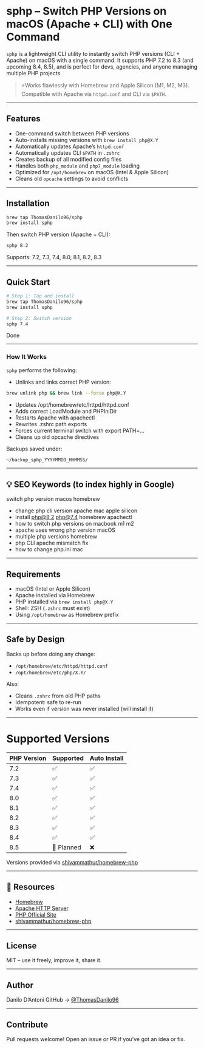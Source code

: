 # sphp – Switch PHP Versions on macOS (Apache + CLI) with One Command

`sphp` is a lightweight CLI utility to instantly switch PHP versions (CLI + Apache) on macOS with a single command. It supports PHP 7.2 to 8.3 (and upcoming 8.4, 8.5), and is perfect for devs, agencies, and anyone managing multiple PHP projects.

> ⚡Works flawlessly with Homebrew and Apple Silicon (M1, M2, M3). Compatible with Apache via `httpd.conf` and CLI via `$PATH`.

---
## Features

- One-command switch between PHP versions
- Auto-installs missing versions with `brew install php@X.Y`
- Automatically updates Apache’s `httpd.conf`
- Automatically updates CLI `$PATH` in `.zshrc`
- Creates backup of all modified config files
- Handles both `php_module` and `php7_module` loading
- Optimized for `/opt/homebrew` on macOS (Intel & Apple Silicon)
- Cleans old `opcache` settings to avoid conflicts
  
---
## Installation

```bash
brew tap ThomasDanilo96/sphp
brew install sphp
```

Then switch PHP version (Apache + CLI):
```bash
sphp 8.2
```
Supports: 7.2, 7.3, 7.4, 8.0, 8.1, 8.2, 8.3

---
## Quick Start

```bash
# Step 1: Tap and install
brew tap ThomasDanilo96/sphp
brew install sphp

# Step 2: Switch version
sphp 7.4
```
Done

---
### How It Works

`sphp` performs the following:

- Unlinks and links correct PHP version:
```bash
brew unlink php && brew link --force php@X.Y
```
- Updates /opt/homebrew/etc/httpd/httpd.conf
- Adds correct LoadModule and PHPIniDir
- Restarts Apache with apachectl
- Rewrites .zshrc path exports
- Forces current terminal switch with export PATH=...
- Cleans up old opcache directives

Backups saved under:

```bash
~/backup_sphp_YYYYMMDD_HHMMSS/
```

---
## 💡 SEO Keywords (to index highly in Google)
switch php version macos homebrew

- change php cli version apache mac apple silicon
- install php@8.2 php@7.4 homebrew apachectl
- how to switch php versions on macbook m1 m2
- apache uses wrong php version macOS
- multiple php versions homebrew
- php CLI apache mismatch fix
- how to change php.ini mac
  
---
## Requirements

- macOS (Intel or Apple Silicon)
- Apache installed via Homebrew
- PHP installed via `brew install php@X.Y`
- Shell: ZSH (`.zshrc` must exist)
- Using `/opt/homebrew` as Homebrew prefix
  
---
## Safe by Design

Backs up before doing any change:

- `/opt/homebrew/etc/httpd/httpd.conf`
- `/opt/homebrew/etc/php/X.Y/`

Also:

- Cleans `.zshrc` from old PHP paths
- Idempotent: safe to re-run
- Works even if version was never installed (will install it)
  
---
# Supported Versions

| PHP Version | Supported  | Auto Install |
| ----------- | ---------- | ------------ |
| 7.2         | ✅          | ✅            |
| 7.3         | ✅          | ✅            |
| 7.4         | ✅          | ✅            |
| 8.0         | ✅          | ✅            |
| 8.1         | ✅          | ✅            |
| 8.2         | ✅          | ✅            |
| 8.3         | ✅          | ✅            |
| 8.4         | ✅          | ✅            |
| 8.5         | 🚧 Planned  | ❌            |

Versions provided via [shivammathur/homebrew-php](https://github.com/shivammathur/homebrew-php)

---
## 🔗 Resources
- [Homebrew](https://brew.sh/)
- [Apache HTTP Server](https://httpd.apache.org/)
- [PHP Official Site](https://www.php.net/)
- [shivammathur/homebrew-php](https://github.com/shivammathur/homebrew-php)
  
---
## License
MIT – use it freely, improve it, share it.

---
## Author
Danilo D’Antoni
GitHub → [@ThomasDanilo96](https://github.com/ThomasDanilo96)

---
## Contribute
Pull requests welcome! Open an issue or PR if you’ve got an idea or fix.


